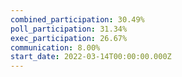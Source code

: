 ```yaml
---
combined_participation: 30.49%
poll_participation: 31.34%
exec_participation: 26.67%
communication: 8.00%
start_date: 2022-03-14T00:00:00.000Z
---
```

